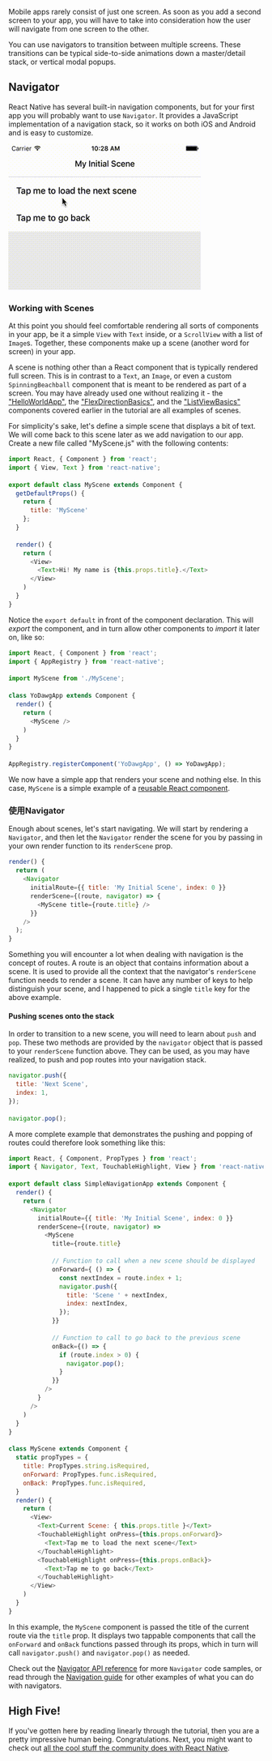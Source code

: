 Mobile apps rarely consist of just one screen. As soon as you add a second screen to your app, you will have to take into consideration how the user will navigate from one screen to the other.

You can use navigators to transition between multiple screens. These transitions can be typical side-to-side animations down a master/detail stack, or vertical modal popups.

## Navigator

React Native has several built-in navigation components, but for your first app you will probably want to use `Navigator`. It provides a JavaScript implementation of a navigation stack, so it works on both iOS and Android and is easy to customize.

![](img/NavigationStack-Navigator.gif)

### Working with Scenes

At this point you should feel comfortable rendering all sorts of components in your app, be it a simple `View` with `Text` inside, or a `ScrollView` with a list of `Image`s. Together, these components make up a scene (another word for screen) in your app.

A scene is nothing other than a React component that is typically rendered full screen. This is in contrast to a `Text`, an `Image`, or even a custom `SpinningBeachball` component that is meant to be rendered as part of a screen. You may have already used one without realizing it - the ["HelloWorldApp"](tutorial.html), the ["FlexDirectionBasics"](flexbox.html), and the ["ListViewBasics"](using-a-listview.html) components covered earlier in the tutorial are all examples of scenes.

For simplicity's sake, let's define a simple scene that displays a bit of text. We will come back to this scene later as we add navigation to our app. Create a new file called "MyScene.js" with the following contents:

```javascript
import React, { Component } from 'react';
import { View, Text } from 'react-native';

export default class MyScene extends Component {
  getDefaultProps() {
    return {
      title: 'MyScene'
    };
  }

  render() {
    return (
      <View>
        <Text>Hi! My name is {this.props.title}.</Text>
      </View>
    )
  }
}
```

Notice the `export default` in front of the component declaration. This will _export_ the component, and in turn allow other components to _import_ it later on, like so:

```javascript
import React, { Component } from 'react';
import { AppRegistry } from 'react-native';

import MyScene from './MyScene';

class YoDawgApp extends Component {
  render() {
    return (
      <MyScene />
    )
  }
}

AppRegistry.registerComponent('YoDawgApp', () => YoDawgApp);
```

We now have a simple app that renders your scene and nothing else. In this case, `MyScene` is a simple example of a [reusable React component](https://facebook.github.io/react/docs/reusable-components.html).

### 使用Navigator

Enough about scenes, let's start navigating. We will start by rendering a `Navigator`, and then let the `Navigator` render the scene for you by passing in your own render function to its `renderScene` prop.

```javascript
render() {
  return (
    <Navigator
      initialRoute={{ title: 'My Initial Scene', index: 0 }}
      renderScene={(route, navigator) => {
        <MyScene title={route.title} />
      }}
    />
  );
}
```

Something you will encounter a lot when dealing with navigation is the concept of routes. A route is an object that contains information about a scene. It is used to provide all the context that the navigator's `renderScene` function needs to render a scene. It can have any number of keys to help distinguish your scene, and I happened to pick a single `title` key for the above example.

#### Pushing scenes onto the stack

In order to transition to a new scene, you will need to learn about `push` and `pop`. These two methods are provided by the `navigator` object that is passed to your `renderScene` function above. They can be used, as you may have realized, to push and pop routes into your navigation stack.

```javascript
navigator.push({
  title: 'Next Scene',
  index: 1,
});

navigator.pop();
```

A more complete example that demonstrates the pushing and popping of routes could therefore look something like this:

```javascript
import React, { Component, PropTypes } from 'react';
import { Navigator, Text, TouchableHighlight, View } from 'react-native';

export default class SimpleNavigationApp extends Component {
  render() {
    return (
      <Navigator
        initialRoute={{ title: 'My Initial Scene', index: 0 }}
        renderScene={(route, navigator) =>
          <MyScene
            title={route.title}

            // Function to call when a new scene should be displayed           
            onForward={ () => {    
              const nextIndex = route.index + 1;
              navigator.push({
                title: 'Scene ' + nextIndex,
                index: nextIndex,
              });
            }}

            // Function to call to go back to the previous scene
            onBack={() => {
              if (route.index > 0) {
                navigator.pop();
              }
            }}
          />
        }
      />
    )
  }
}

class MyScene extends Component {
  static propTypes = {
    title: PropTypes.string.isRequired,
    onForward: PropTypes.func.isRequired,
    onBack: PropTypes.func.isRequired,
  }
  render() {
    return (
      <View>
        <Text>Current Scene: { this.props.title }</Text>
        <TouchableHighlight onPress={this.props.onForward}>
          <Text>Tap me to load the next scene</Text>
        </TouchableHighlight>
        <TouchableHighlight onPress={this.props.onBack}>
          <Text>Tap me to go back</Text>
        </TouchableHighlight>
      </View>
    )
  }
}
```

In this example, the `MyScene` component is passed the title of the current route via the `title` prop. It displays two tappable components that call the `onForward` and `onBack` functions passed through its props, which in turn will call `navigator.push()` and `navigator.pop()` as needed.

Check out the [Navigator API reference](navigator.html) for more `Navigator` code samples, or read through the [Navigation guide](navigation.html) for other examples of what you can do with navigators.

## High Five!

If you've gotten here by reading linearly through the tutorial, then you are a pretty impressive human being. Congratulations. Next, you might want to check out [all the cool stuff the community does with React Native](more-resources.html).
